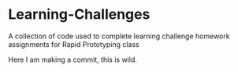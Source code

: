 Learning-Challenges
===================

A collection of code used to complete learning challenge homework assignments for Rapid Prototyping class

Here I am making a commit, this is wild.
